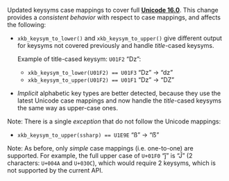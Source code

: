 Updated keysyms case mappings to cover full **[Unicode 16.0]**. This change
provides a *consistent behavior* with respect to case mappings, and affects
the following:

- `xkb_keysym_to_lower()` and `xkb_keysym_to_upper()` give different output
  for keysyms not covered previously and handle *title*-cased keysyms.

  Example of title-cased keysym: `U01F2` “ǲ”:
  - `xkb_keysym_to_lower(U01F2) == U01F3` “ǲ” → “ǳ”
  - `xkb_keysym_to_upper(U01F2) == U01F1` “ǲ” → “Ǳ”
- *Implicit* alphabetic key types are better detected, because they use the
  latest Unicode case mappings and now handle the *title*-cased keysyms the
  same way as upper-case ones.

Note: There is a single *exception* that do not follow the Unicode mappings:
- `xkb_keysym_to_upper(ssharp) == U1E9E` “ß” → “ẞ”

Note: As before, only *simple* case mappings (i.e. one-to-one) are supported.
For example, the full upper case of `U+01F0` “ǰ” is “J̌” (2 characters: `U+004A`
and `U+030C`), which would require 2 keysyms, which is not supported by the
current API.

[Unicode 16.0]: https://www.unicode.org/versions/Unicode16.0.0/

